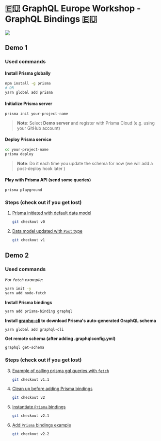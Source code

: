 # 🇪🇺 GraphQL Europe Workshop - GraphQL Bindings 🇪🇺 

![](https://imgur.com/eMvvZcy.png)

## Demo 1

### Used commands

#### Install Prisma globally

```bash
npm install -g prisma
# OR
yarn global add prisma
```

#### Initialize Prisma server

```bash
prisma init your-project-name
```

> **Note**: Select **Demo server** and register with Prisma Cloud (e.g. using your GitHub account)

#### Deploy Prisma service

```bash
cd your-project-name
prisma deploy
```

> **Note**: Do it each time you update the schema for now (we will add a post-deploy hook later )

#### Play with Prisma API (send some queries)

```bash
prisma playground
```

### Steps (check out if you get lost)

1. [Prisma initiated with default data model](https://github.com/alexedev/graphqleu-2018-ws/tree/v0)

    ```bash
    git checkout v0
    ```

2. [Data model updated with `Post` type](https://github.com/alexedev/graphqleu-2018-ws/tree/v1)

    ```bash
    git checkout v1
    ```

## Demo 2

### Used commands

_For `fetch` example:_

```bash
yarn init -y
yarn add node-fetch
```

**Install Prisma bindings**

```bash
yarn add prisma-binding graphql
```

**Install [graphq-cli](https://github.com/graphql-cli/graphql-cli) to download Prisma's auto-generated GraphQL schema**

```bash
yarn global add graphql-cli
```

**Get remote schema (after adding .graphqlconfig.yml)**

```bash
graphql get-schema
```

### Steps (check out if you get lost)

3. [Example of calling prisma gql queries with `fetch`](https://github.com/alexedev/graphqleu-2018-ws/tree/v1.1)

    ```bash
    git checkout v1.1
    ```

4. [Clean up before adding Prisma bindings](https://github.com/alexedev/graphqleu-2018-ws/tree/v2)

    ```bash
    git checkout v2
    ```

5. [Instantiate `Prisma` bindings](https://github.com/alexedev/graphqleu-2018-ws/tree/v2.1)

    ```bash
    git checkout v2.1
    ```

6. [Add `Prisma` bindings example](https://github.com/alexedev/graphqleu-2018-ws/tree/v2.2)

    ```bash
    git checkout v2.2
    ```